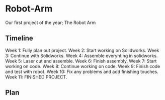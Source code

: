 # Robot-Arm
Our first project of the year; The Robot Arm
## Timeline
Week 1: Fully plan out project.
Week 2: Start working on Solidworks.
Week 3: Continue with Solidworks.
Week 4: Assemble everyhting in solidworks.
Week 5: Laser cut and assemble.
Week 6: Finish assembly.
Week 7: Start working on code.
Week 8: Continue working on code.
Week 9: Finish code and test with robot.
Week 10: Fix any problems and add finishing touches.
Week 11: FINISHED PROJECT.
## Plan
